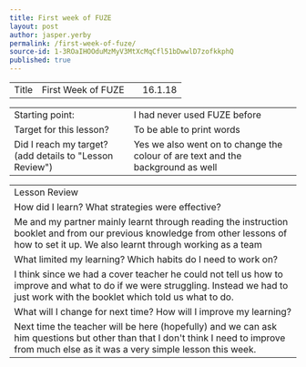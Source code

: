 ```yaml
---
title: First week of FUZE
layout: post
author: jasper.yerby
permalink: /first-week-of-fuze/
source-id: 1-3ROaIHOOduMzMyV3MtXcMqCfl51bDwwlD7zofkkphQ
published: true
---
```

<table>
  <tr>
    <td>Title</td>
    <td>First Week of FUZE</td>
    <td></td>
    <td>16.1.18</td>
  </tr>
</table>


<table>
  <tr>
    <td>Starting point:</td>
    <td>I had never used FUZE before</td>
  </tr>
  <tr>
    <td>Target for this lesson?</td>
    <td>To be able to print words </td>
  </tr>
  <tr>
    <td>Did I reach my target? 
(add details to "Lesson Review")</td>
    <td>Yes we also went on to change the colour of are text and the background as well </td>
  </tr>
</table>


<table>
  <tr>
    <td>Lesson Review</td>
  </tr>
  <tr>
    <td>How did I learn? What strategies were effective? </td>
  </tr>
  <tr>
    <td>Me and my partner mainly learnt through reading the instruction booklet and from our previous knowledge from other lessons of how to set it up. We also learnt through working as a team</td>
  </tr>
  <tr>
    <td>What limited my learning? Which habits do I need to work on? </td>
  </tr>
  <tr>
    <td>I think since we had a cover teacher he could not tell us how to improve and what to do if we were struggling. Instead we had to just work with the booklet which told us what to do.</td>
  </tr>
  <tr>
    <td>What will I change for next time? How will I improve my learning?</td>
  </tr>
  <tr>
    <td>Next time the teacher will be here (hopefully) and we can ask him questions but other than that I don't think I need to improve from much else as it was a very simple lesson this week.</td>
  </tr>
</table>



